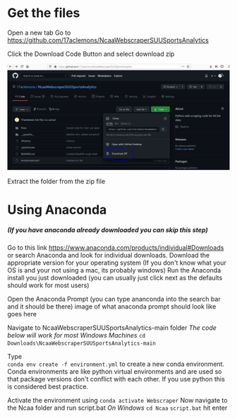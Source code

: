 # Get the files
Open a new tab
Go to https://github.com/17aclemons/NcaaWebscraperSUUSportsAnalytics

Click the Download Code Button and select download zip

![Image](https://github.com/17aclemons/NcaaWebscraperSUUSportsAnalytics/blob/main/images/download.PNG)

Extract the folder from the zip file

# Using Anaconda
##### (If you have anaconda already downloaded you can skip this step)

Go to this link https://www.anaconda.com/products/individual#Downloads or search Anaconda and look for individual downloads.
Download the appropriate version for your operating system
(If you don't know what your OS is and your not using a mac, its probably windows)
Run the Anaconda install you just downloaded (you can usually just click next as the defaults should work for most users)

Open the Anaconda Prompt (you can type ananconda into the search bar and it should be there)
image of what anaconda prompt should look like goes here

Navigate to NcaaWebscraperSUUSportsAnalytics-main folder
*The code below will work for most Windows Machines*
`cd Downloads\NcaaWebscraperSUUSportsAnalytics-main`

Type  
`conda env create -f environment.yml`
to create a new conda environment. 
Conda environments are like python virtual environments and are used so that package versions don't conflict with each other. If you use python this is considered best practice.

Activate the environment using 
`conda activate Webscraper`
Now navigate to the Ncaa folder and run script.bat
*On Windows*
`cd Ncaa`
`script.bat`
hit enter
